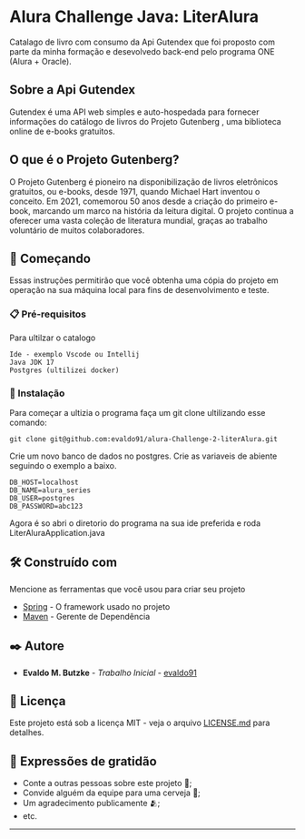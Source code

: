 # Alura Challenge Java: LiterAlura 

Catalago de livro com consumo da Api Gutendex que foi proposto com parte da minha formação e desevolvedo back-end pelo programa ONE (Alura + Oracle).

## Sobre a Api Gutendex

Gutendex é uma API web simples e auto-hospedada para fornecer informações do catálogo de livros do Projeto Gutenberg , uma biblioteca online de e-books gratuitos.

## O que é o Projeto Gutenberg?

O Projeto Gutenberg é pioneiro na disponibilização de livros eletrônicos gratuitos, ou e-books, desde 1971, quando Michael Hart inventou o conceito. Em 2021, comemorou 50 anos desde a criação do primeiro e-book, marcando um marco na história da leitura digital. O projeto continua a oferecer uma vasta coleção de literatura mundial, graças ao trabalho voluntário de muitos colaboradores.


## 🚀 Começando

Essas instruções permitirão que você obtenha uma cópia do projeto em operação na sua máquina local para fins de desenvolvimento e teste.

### 📋 Pré-requisitos

Para ultilzar o catalogo

```
Ide - exemplo Vscode ou Intellij
Java JDK 17
Postgres (ultilizei docker)
```

### 🔧 Instalação

Para começar a ultizia o programa faça um git clone ultilizando esse comando:


```
git clone git@github.com:evaldo91/alura-Challenge-2-literAlura.git
```

Crie um novo banco de dados no postgres. 
Crie as variaveis de abiente seguindo o exemplo a baixo.

```
DB_HOST=localhost 
DB_NAME=alura_series
DB_USER=postgres
DB_PASSWORD=abc123
```
Agora é so abri o diretorio do programa na sua ide preferida e roda
LiterAluraApplication.java

## 🛠️ Construído com

Mencione as ferramentas que você usou para criar seu projeto

* [Spring](https://spring.io/projects/spring-framework) - O framework usado no projeto
* [Maven](https://maven.apache.org/) - Gerente de Dependência

## ✒️ Autore

* **Evaldo M. Butzke** - *Trabalho Inicial* - [evaldo91](https://github.com/evaldo91)

## 📄 Licença

Este projeto está sob a licença MIT - veja o arquivo [LICENSE.md](https://github.com/evaldo91/alura-Challenge-2-literAlura/blob/main/LICENSE) para detalhes.

## 🎁 Expressões de gratidão

* Conte a outras pessoas sobre este projeto 📢;
* Convide alguém da equipe para uma cerveja 🍺;
* Um agradecimento publicamente 🫂;
* etc.


---
